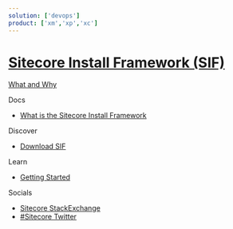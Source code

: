 ```yaml
---
solution: ['devops']
product: ['xm','xp','xc']
---
```

# [Sitecore Install Framework (SIF)]()

[What and Why]()

Docs

 - [What is the Sitecore Install Framework](https://www.sitecore.com/knowledge-center/blog/359/installing-sitecore-9-what-is-the-sitecore-install-framework-4523)

Discover

 - [Download SIF](https://dev.sitecore.net/Downloads/Sitecore_Installation_Framework.aspx)

Learn

 - [Getting Started]()
 
Socials

 - [Sitecore StackExchange](https://sitecore.stackexchange.com/questions/tagged/sitecore-install-framework)
 - [#Sitecore Twitter](https://twitter.com/search?q=sitecore%20install%20framwork&src=typed_query&f=live)